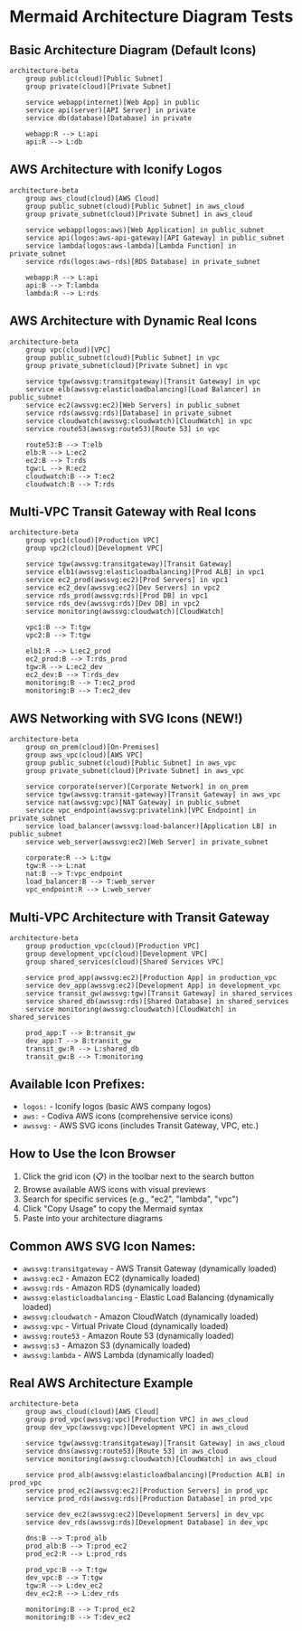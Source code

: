 # Mermaid Architecture Diagram Tests

## Basic Architecture Diagram (Default Icons)
```mermaid
architecture-beta
    group public(cloud)[Public Subnet]
    group private(cloud)[Private Subnet]
    
    service webapp(internet)[Web App] in public
    service api(server)[API Server] in private
    service db(database)[Database] in private
    
    webapp:R --> L:api
    api:R --> L:db
```

## AWS Architecture with Iconify Logos
```mermaid
architecture-beta
    group aws_cloud(cloud)[AWS Cloud]
    group public_subnet(cloud)[Public Subnet] in aws_cloud
    group private_subnet(cloud)[Private Subnet] in aws_cloud
    
    service webapp(logos:aws)[Web Application] in public_subnet
    service api(logos:aws-api-gateway)[API Gateway] in public_subnet
    service lambda(logos:aws-lambda)[Lambda Function] in private_subnet
    service rds(logos:aws-rds)[RDS Database] in private_subnet
    
    webapp:R --> L:api
    api:B --> T:lambda
    lambda:R --> L:rds
```

## AWS Architecture with Dynamic Real Icons
```mermaid
architecture-beta
    group vpc(cloud)[VPC]
    group public_subnet(cloud)[Public Subnet] in vpc
    group private_subnet(cloud)[Private Subnet] in vpc
    
    service tgw(awssvg:transitgateway)[Transit Gateway] in vpc
    service elb(awssvg:elasticloadbalancing)[Load Balancer] in public_subnet
    service ec2(awssvg:ec2)[Web Servers] in public_subnet
    service rds(awssvg:rds)[Database] in private_subnet
    service cloudwatch(awssvg:cloudwatch)[CloudWatch] in vpc
    service route53(awssvg:route53)[Route 53] in vpc
    
    route53:B --> T:elb
    elb:R --> L:ec2
    ec2:B --> T:rds
    tgw:L --> R:ec2
    cloudwatch:B --> T:ec2
    cloudwatch:B --> T:rds
```

## Multi-VPC Transit Gateway with Real Icons
```mermaid
architecture-beta
    group vpc1(cloud)[Production VPC]
    group vpc2(cloud)[Development VPC]
    
    service tgw(awssvg:transitgateway)[Transit Gateway]
    service elb1(awssvg:elasticloadbalancing)[Prod ALB] in vpc1
    service ec2_prod(awssvg:ec2)[Prod Servers] in vpc1
    service ec2_dev(awssvg:ec2)[Dev Servers] in vpc2
    service rds_prod(awssvg:rds)[Prod DB] in vpc1
    service rds_dev(awssvg:rds)[Dev DB] in vpc2
    service monitoring(awssvg:cloudwatch)[CloudWatch]
    
    vpc1:B --> T:tgw
    vpc2:B --> T:tgw
    
    elb1:R --> L:ec2_prod
    ec2_prod:B --> T:rds_prod
    tgw:R --> L:ec2_dev
    ec2_dev:B --> T:rds_dev
    monitoring:B --> T:ec2_prod
    monitoring:B --> T:ec2_dev
```

## AWS Networking with SVG Icons (NEW!)
```mermaid
architecture-beta
    group on_prem(cloud)[On-Premises]
    group aws_vpc(cloud)[AWS VPC]
    group public_subnet(cloud)[Public Subnet] in aws_vpc
    group private_subnet(cloud)[Private Subnet] in aws_vpc
    
    service corporate(server)[Corporate Network] in on_prem
    service tgw(awssvg:transit-gateway)[Transit Gateway] in aws_vpc
    service nat(awssvg:vpc)[NAT Gateway] in public_subnet
    service vpc_endpoint(awssvg:privatelink)[VPC Endpoint] in private_subnet
    service load_balancer(awssvg:load-balancer)[Application LB] in public_subnet
    service web_server(awssvg:ec2)[Web Server] in private_subnet
    
    corporate:R --> L:tgw
    tgw:R --> L:nat
    nat:B --> T:vpc_endpoint
    load_balancer:B --> T:web_server
    vpc_endpoint:R --> L:web_server
```

## Multi-VPC Architecture with Transit Gateway
```mermaid
architecture-beta
    group production_vpc(cloud)[Production VPC]
    group development_vpc(cloud)[Development VPC]
    group shared_services(cloud)[Shared Services VPC]
    
    service prod_app(awssvg:ec2)[Production App] in production_vpc
    service dev_app(awssvg:ec2)[Development App] in development_vpc
    service transit_gw(awssvg:tgw)[Transit Gateway] in shared_services
    service shared_db(awssvg:rds)[Shared Database] in shared_services
    service monitoring(awssvg:cloudwatch)[CloudWatch] in shared_services
    
    prod_app:T --> B:transit_gw
    dev_app:T --> B:transit_gw
    transit_gw:R --> L:shared_db
    transit_gw:B --> T:monitoring
```

## Available Icon Prefixes:
- `logos:` - Iconify logos (basic AWS company logos)  
- `aws:` - Codiva AWS icons (comprehensive service icons)
- `awssvg:` - AWS SVG icons (includes Transit Gateway, VPC, etc.)

## How to Use the Icon Browser
1. Click the grid icon (📋) in the toolbar next to the search button
2. Browse available AWS icons with visual previews
3. Search for specific services (e.g., "ec2", "lambda", "vpc")
4. Click "Copy Usage" to copy the Mermaid syntax
5. Paste into your architecture diagrams

## Common AWS SVG Icon Names:
- `awssvg:transitgateway` - AWS Transit Gateway (dynamically loaded)
- `awssvg:ec2` - Amazon EC2 (dynamically loaded)
- `awssvg:rds` - Amazon RDS (dynamically loaded)  
- `awssvg:elasticloadbalancing` - Elastic Load Balancing (dynamically loaded)
- `awssvg:cloudwatch` - Amazon CloudWatch (dynamically loaded)
- `awssvg:vpc` - Virtual Private Cloud (dynamically loaded)
- `awssvg:route53` - Amazon Route 53 (dynamically loaded)
- `awssvg:s3` - Amazon S3 (dynamically loaded)
- `awssvg:lambda` - AWS Lambda (dynamically loaded)

## Real AWS Architecture Example
```mermaid
architecture-beta
    group aws_cloud(cloud)[AWS Cloud]
    group prod_vpc(awssvg:vpc)[Production VPC] in aws_cloud
    group dev_vpc(awssvg:vpc)[Development VPC] in aws_cloud
    
    service tgw(awssvg:transitgateway)[Transit Gateway] in aws_cloud
    service dns(awssvg:route53)[Route 53] in aws_cloud
    service monitoring(awssvg:cloudwatch)[CloudWatch] in aws_cloud
    
    service prod_alb(awssvg:elasticloadbalancing)[Production ALB] in prod_vpc
    service prod_ec2(awssvg:ec2)[Production Servers] in prod_vpc
    service prod_rds(awssvg:rds)[Production Database] in prod_vpc
    
    service dev_ec2(awssvg:ec2)[Development Servers] in dev_vpc
    service dev_rds(awssvg:rds)[Development Database] in dev_vpc
    
    dns:B --> T:prod_alb
    prod_alb:B --> T:prod_ec2
    prod_ec2:R --> L:prod_rds
    
    prod_vpc:B --> T:tgw
    dev_vpc:B --> T:tgw
    tgw:R --> L:dev_ec2
    dev_ec2:R --> L:dev_rds
    
    monitoring:B --> T:prod_ec2
    monitoring:B --> T:dev_ec2
```